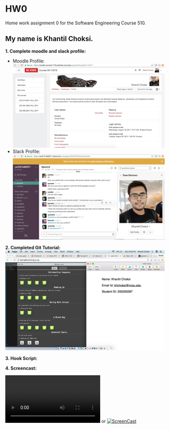 # HW0
Home work assignment 0 for the Software Engineering Course 510.

## My name is Khantil Choksi.

**1. Complete moodle and slack profile:**
* Moodle Profile: ![img](/screenshots/MoodleProfile.png)  
* Slack Profile: ![img](/screenshots/SlackProfile.png)

**2. Completed Git Tutorial:**
![img](/screenshots/CompletedGitTutorial.png)

**3. Hook Script:**


**4. Screencast:**

![My Screencast](/HooksScreencastCompressed.mov)
or 
[![ScreenCast](https://img.youtube.com/vi/kUO9cr0g3kE/0.jpg)](https://www.youtube.com/watch?v=kUO9cr0g3kE)

